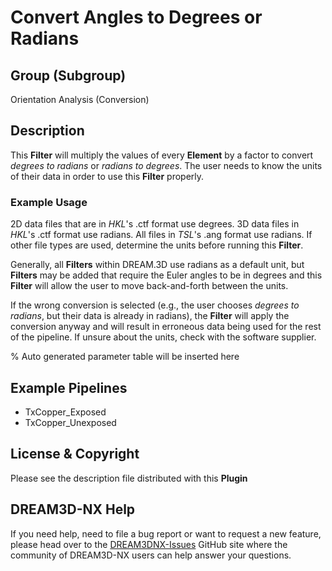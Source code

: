 # Convert Angles to Degrees or Radians

## Group (Subgroup)

Orientation Analysis (Conversion)

## Description

This **Filter** will multiply the values of every **Element** by a factor to convert *degrees to radians* or *radians to degrees*.  The user needs to know the units of their data in order to use this **Filter** properly.

### Example Usage

2D data files that are in *HKL*'s .ctf format use degrees. 3D data files in *HKL*'s .ctf format use radians. All files in *TSL*'s .ang format use radians. If other file types are used, determine the units before running this **Filter**.

Generally, all **Filters** within DREAM.3D use radians as a default unit, but **Filters** may be added that require the Euler angles to be in degrees and this **Filter** will allow the user to move back-and-forth between the units.

If the wrong conversion is selected (e.g., the user chooses *degrees to radians*, but their data is already in radians), the **Filter** will apply the conversion anyway and will result in erroneous data being used for the rest of the pipeline. If unsure about the units, check with the software supplier.

% Auto generated parameter table will be inserted here

## Example Pipelines

+ TxCopper_Exposed
+ TxCopper_Unexposed

## License & Copyright

Please see the description file distributed with this **Plugin**

## DREAM3D-NX Help

If you need help, need to file a bug report or want to request a new feature, please head over to the [DREAM3DNX-Issues](https://github.com/BlueQuartzSoftware/DREAM3DNX-Issues/discussions) GitHub site where the community of DREAM3D-NX users can help answer your questions.
